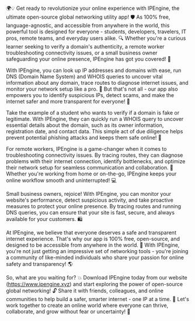 🌍💡 Get ready to revolutionize your online experience with IPEngine, the ultimate open-source global networking utility app! 🛡️ As 100% free, language-agnostic, and accessible from anywhere in the world, this powerful tool is designed for everyone - students, developers, travelers, IT pros, remote teams, and everyday users alike. 🔍 Whether you're a curious learner seeking to verify a domain's authenticity, a remote worker troubleshooting connectivity issues, or a small business owner safeguarding your online presence, IPEngine has got you covered! 📡

With IPEngine, you can look up IP addresses and domains with ease, run DNS (Domain Name System) and WHOIS queries to uncover vital information about any domain, trace routes to diagnose internet issues, and monitor your network setup like a pro. 🔧 But that's not all - our app also empowers you to identify suspicious IPs, detect scams, and make the internet safer and more transparent for everyone! 🚀

Take the example of a student who wants to verify if a domain is fake or legitimate. With IPEngine, they can quickly run a WHOIS query to uncover essential details about the domain, such as its owner information, registration date, and contact data. This simple act of due diligence helps prevent potential phishing attacks and keeps them safe online! 👮

For remote workers, IPEngine is a game-changer when it comes to troubleshooting connectivity issues. By tracing routes, they can diagnose problems with their internet connection, identify bottlenecks, and optimize their network setup for seamless communication and collaboration. 📱 Whether you're working from home or on-the-go, IPEngine keeps your online workflow smooth and uninterrupted! 💻

Small business owners, rejoice! With IPEngine, you can monitor your website's performance, detect suspicious activity, and take proactive measures to protect your online presence. By tracing routes and running DNS queries, you can ensure that your site is fast, secure, and always available for your customers. 🛍️

At IPEngine, we believe that everyone deserves a safe and transparent internet experience. That's why our app is 100% free, open-source, and designed to be accessible from anywhere in the world. 🔗 With IPEngine, you're not just getting an impressive set of networking tools - you're joining a community of like-minded individuals who share your passion for online safety and transparency! 🌎

So, what are you waiting for? 💥 Download IPEngine today from our website (https://www.ipengine.xyz) and start exploring the power of open-source global networking! 🔓 Share it with friends, colleagues, and online communities to help build a safer, smarter internet - one IP at a time. 🌟 Let's work together to create an online world where everyone can thrive, collaborate, and grow without fear or uncertainty! 💪